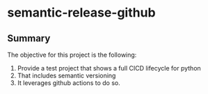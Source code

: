# semantic-release-github

## Summary

The objective for this project is the following:

1. Provide a test project that shows a full CICD lifecycle for python
1. That includes semantic versioning
1. It leverages github actions to do so.
